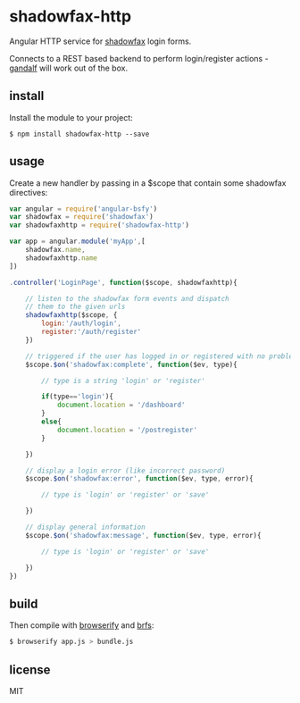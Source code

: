 shadowfax-http
==============

Angular HTTP service for [shadowfax](https://github.com/binocarlos/shadowfax) login forms.

Connects to a REST based backend to perform login/register actions - [gandalf](https://github.com/binocarlos/gandalf) will work out of the box.

## install

Install the module to your project:

```
$ npm install shadowfax-http --save
```

## usage

Create a new handler by passing in a $scope that contain some shadowfax directives:

```js
var angular = require('angular-bsfy')
var shadowfax = require('shadowfax')
var shadowfaxhttp = require('shadowfax-http')

var app = angular.module('myApp',[
    shadowfax.name,
    shadowfaxhttp.name
])

.controller('LoginPage', function($scope, shadowfaxhttp){

	// listen to the shadowfax form events and dispatch
	// them to the given urls
	shadowfaxhttp($scope, {
		login:'/auth/login',
		register:'/auth/register'
	})

	// triggered if the user has logged in or registered with no problems
	$scope.$on('shadowfax:complete', function($ev, type){

		// type is a string 'login' or 'register'

		if(type=='login'){
			document.location = '/dashboard'
		}
		else{
			document.location = '/postregister'	
		}

	})

	// display a login error (like incorrect password)
	$scope.$on('shadowfax:error', function($ev, type, error){

		// type is 'login' or 'register' or 'save'

	})

	// display general information
	$scope.$on('shadowfax:message', function($ev, type, error){

		// type is 'login' or 'register' or 'save'

	})
})
```

## build

Then compile with [browserify](https://github.com/substack/node-browserify) and [brfs](https://github.com/substack/brfs):

```bash
$ browserify app.js > bundle.js
```

## license

MIT